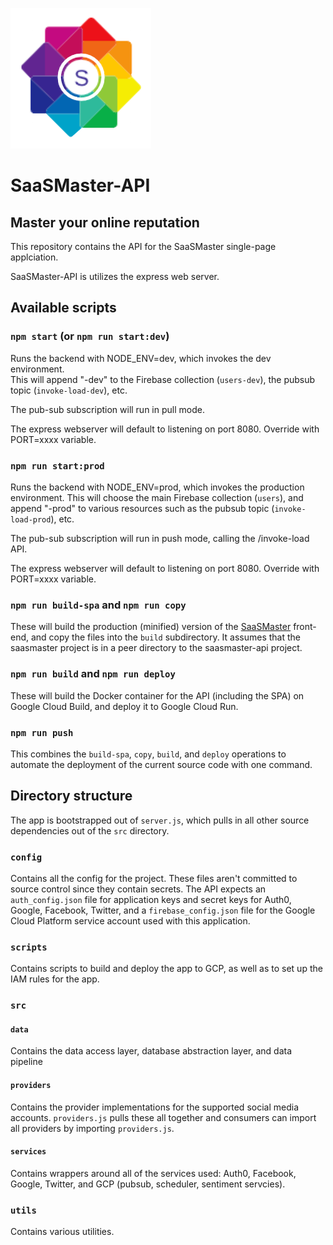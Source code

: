 ![SaaSMaster](https://github.com/ogazitt/saasmaster/blob/master/public/SaaSMaster-logo-220.png)
# SaaSMaster-API
## Master your online reputation

This repository contains the API for the SaaSMaster single-page applciation.  

SaaSMaster-API is utilizes the express web server.

## Available scripts

### `npm start` (or `npm run start:dev`)

Runs the backend with NODE_ENV=dev, which invokes the dev environment.  
This will append "-dev" to the Firebase collection (`users-dev`), the pubsub topic (`invoke-load-dev`), etc.

The pub-sub subscription will run in pull mode.

The express webserver will default to listening on port 8080.  Override with PORT=xxxx variable.

### `npm run start:prod`

Runs the backend with NODE_ENV=prod, which invokes the production environment.
This will choose the main Firebase collection (`users`), and append "-prod" to various resources such as 
the pubsub topic (`invoke-load-prod`), etc.  

The pub-sub subscription will run in push mode, calling the /invoke-load API.

The express webserver will default to listening on port 8080.  Override with PORT=xxxx variable.

### `npm run build-spa` and `npm run copy`

These will build the production (minified) version of the [SaaSMaster](https://github.com/ogazitt/saasmaster) front-end, 
and copy the files into the `build` subdirectory.  It assumes that the saasmaster project is in a peer directory to 
the saasmaster-api project.

### `npm run build` and `npm run deploy`

These will build the Docker container for the API (including the SPA) on Google Cloud Build, and deploy it to 
Google Cloud Run.

### `npm run push` 

This combines the `build-spa`, `copy`, `build`, and `deploy` operations to automate the deployment of the current
source code with one command.

## Directory structure

The app is bootstrapped out of `server.js`, which pulls in all other source dependencies out of the `src` directory.

### `config`

Contains all the config for the project.  These files aren't committed to source control since they contain secrets.
The API expects an `auth_config.json` file for application keys and secret keys for Auth0, Google, Facebook, Twitter, and a 
`firebase_config.json` file for the Google Cloud Platform service account used with this application.

### `scripts`

Contains scripts to build and deploy the app to GCP, as well as to set up the IAM rules for the app.

### `src`

#### `data`

Contains the data access layer, database abstraction layer, and data pipeline

#### `providers`

Contains the provider implementations for the supported social media accounts.  `providers.js` pulls these all together and 
consumers can import all providers by importing `providers.js`.

#### `services`

Contains wrappers around all of the services used: Auth0, Facebook, Google, Twitter, 
and GCP (pubsub, scheduler, sentiment servcies).

### `utils`

Contains various utilities.

